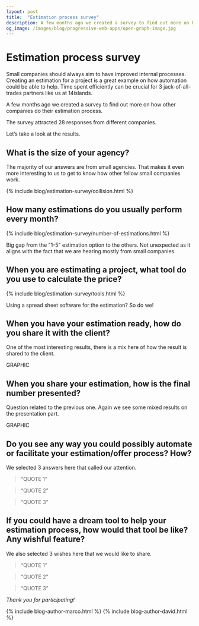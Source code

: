 ```yaml
---
layout: post
title:  "Estimation process survey"
description: A few months ago we created a survey to find out more on how other companies do their estimation process.
og_image: /images/blog/progressive-web-apps/open-graph-image.jpg
---
```


# Estimation process survey

Small companies should always aim to have improved internal processes. Creating an estimation for a project is a great example on how automation could be able to help. Time spent efficiently can be crucial for 3 jack-of-all-trades partners like us at 14islands.

A few months ago we created a survey to find out more on how other companies do their estimation process.

The survey attracted 28 responses from different companies.

Let’s take a look at the results.

## What is the size of your agency?

The majority of our answers are from small agencies. That makes it even more interesting to us to get to know how other fellow small companies work.

{% include blog/estimation-survey/collision.html %}

## How many estimations do you usually perform every month?

{% include blog/estimation-survey/number-of-estimations.html %}

Big gap from the "1-5" estimation option to the others. Not unexpected as it aligns with the fact that we are hearing mostly from small companies.

## When you are estimating a project, what tool do you use to calculate the price?

{% include blog/estimation-survey/tools.html %}

Using a spread sheet software for the estimation? So do we!

## When you have your estimation ready, how do you share it with the client?

One of the most interesting results, there is a mix here of how the result is shared to the client.

GRAPHIC

## When you share your estimation, how is the final number presented?

Question related to the previous one. Again we see some mixed results on the presentation part.

GRAPHIC

## Do you see any way you could possibly automate or facilitate your estimation/offer process? How?

We selected 3 answers here that called our attention.

> “QUOTE 1”

> “QUOTE 2”

> “QUOTE 3”

## If you could have a dream tool to help your estimation process, how would that tool be like? Any wishful feature?

We also selected 3 wishes here that we would like to share.

> “QUOTE 1”

> “QUOTE 2”

> “QUOTE 3”

*Thank you for participating!*

{% include blog-author-marco.html %}
{% include blog-author-david.html %}
